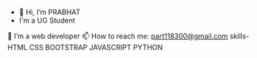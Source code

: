 - 👋 Hi, I’m PRABHAT
-  I'm a UG Student 
 
🔭 I’m a web developer
📫 How to reach me:  part118300@gmail.com
skills-HTML
       CSS
       BOOTSTRAP
       JAVASCRIPT
       PYTHON
 
